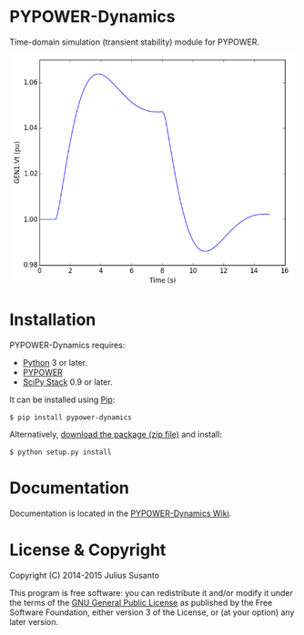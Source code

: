 PYPOWER-Dynamics
================

Time-domain simulation (transient stability) module for PYPOWER.

![screenshot of sample output](/screenshots/open_loop.png?raw=true)

Installation
============
PYPOWER-Dynamics requires:

* [Python](http://www.python.org) 3 or later.
* [PYPOWER](https://github.com/rwl/PYPOWER)
* [SciPy Stack](http://www.scipy.org) 0.9 or later.

It can be installed using [Pip](https://pip.pypa.io):

```
$ pip install pypower-dynamics
```

Alternatively, [download the package (zip file)](https://pypi.python.org/pypi/pypower-dynamics) and install:

```
$ python setup.py install
```

Documentation
=============

Documentation is located in the [PYPOWER-Dynamics Wiki](https://github.com/susantoj/PYPOWER-Dynamics/wiki).

License & Copyright
===================

Copyright (C) 2014-2015 Julius Susanto

This program is free software: you can redistribute it and/or modify
it under the terms of the [GNU General Public License](http://www.gnu.org/licenses) as published
by the Free Software Foundation, either version 3 of the License,
or (at your option) any later version.
